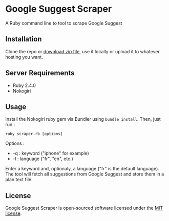 # Google Suggest Scraper

A Ruby command line to tool to scrape Google Suggest

## Installation

Clone the repo or [download zip file](https://github.com/ABrisset/suggest_scrapper/archive/master.zip), use it locally or upload it to whatever hosting you want.

## Server Requirements

- Ruby 2.4.0
- Nokogiri

## Usage

Install the Nokogiri ruby gem via Bundler using `bundle install`. Then, just run :

```console
ruby scraper.rb [options]
```

Options :
- -q : keyword ("iphone" for example)
- -l : language ("fr", "en", etc.)

Enter a keyword and, optionaly, a language ("fr" is the default language). The tool will fetch all suggestions from Google Suggest and store them in a plan text file.

## License

Google Suggest Scraper is open-sourced software licensed under the [MIT license](https://opensource.org/licenses/MIT).